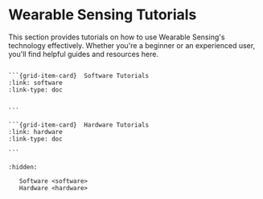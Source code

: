# Wearable Sensing Tutorials

This section provides tutorials on how to use Wearable Sensing's technology effectively. Whether you're a beginner or an experienced user, you'll find helpful guides and resources here.


````{grid} 2

```{grid-item-card}  Software Tutorials
:link: software
:link-type: doc


```

```{grid-item-card}  Hardware Tutorials
:link: hardware
:link-type: doc

```
````

```{toctree}
:hidden:

   Software <software>
   Hardware <hardware>
```